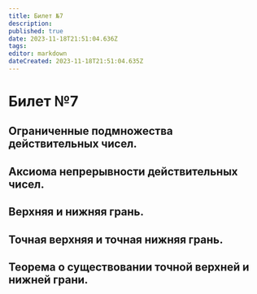 ```yaml
---
title: Билет №7
description: 
published: true
date: 2023-11-18T21:51:04.636Z
tags: 
editor: markdown
dateCreated: 2023-11-18T21:51:04.635Z
---
```


# Билет №7

## Ограниченные подмножества действительных чисел. 

## Аксиома непрерывности действительных чисел.

## Верхняя и нижняя грань.

## Точная верхняя и точная нижняя грань.

## Теорема о существовании точной верхней и нижней грани.
